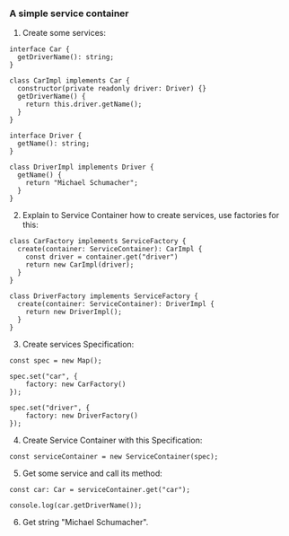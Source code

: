 ### A simple service container

1. Create some services:
```
interface Car {
  getDriverName(): string;
}

class CarImpl implements Car {
  constructor(private readonly driver: Driver) {}
  getDriverName() {
    return this.driver.getName();
  }
}

interface Driver {
  getName(): string;
}

class DriverImpl implements Driver {
  getName() {
    return "Michael Schumacher";
  }
}
```

2. Explain to Service Container how to create services, use factories for this:
```
class CarFactory implements ServiceFactory {
  create(container: ServiceContainer): CarImpl {
    const driver = container.get("driver")
    return new CarImpl(driver);
  }
}

class DriverFactory implements ServiceFactory {
  create(container: ServiceContainer): DriverImpl {
    return new DriverImpl();
  }
}
```

3. Create services Specification:

```
const spec = new Map();

spec.set("car", {
    factory: new CarFactory()
});

spec.set("driver", {
    factory: new DriverFactory()
});
```

4. Create Service Container with this Specification:

```
const serviceContainer = new ServiceContainer(spec);
```

5. Get some service and call its method:

```
const car: Car = serviceContainer.get("car");

console.log(car.getDriverName());
```

6. Get string "Michael Schumacher".
